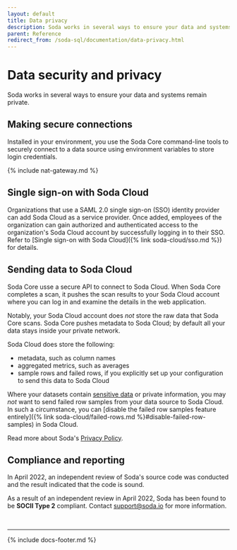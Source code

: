 ```yaml
---
layout: default
title: Data privacy
description: Soda works in several ways to ensure your data and systems remain private. We offer secure connections, SSO, and observe compliance and reporting regulations.
parent: Reference
redirect_from: /soda-sql/documentation/data-privacy.html
---
```


# Data security and privacy

Soda works in several ways to ensure your data and systems remain private.

## Making secure connections

Installed in your environment, you use the Soda Core command-line tools to securely connect to a data source using environment variables to store login credentials.

{% include nat-gateway.md %}

## Single sign-on with Soda Cloud

Organizations that use a SAML 2.0 single sign-on (SSO) identity provider can add Soda Cloud as a service provider. Once added, employees of the organization can gain authorized and authenticated access to the organization's Soda Cloud account by successfully logging in to their SSO. Refer to [Single sign-on with Soda Cloud]({% link soda-cloud/sso.md %}) for details.

## Sending data to Soda Cloud

Soda Core usse a secure API to connect to Soda Cloud. When Soda Core completes a scan, it pushes the scan results to your Soda Cloud account where you can log in and examine the details in the web application.

Notably, your Soda Cloud account does *not* store the raw data that Soda Core scans. Soda Core pushes metadata to Soda Cloud; by default all your data stays inside your private network.

Soda Cloud does store the following:
* metadata, such as column names
* aggregated metrics, such as averages
* sample rows and failed rows, if you explicitly set up your configuration to send this data to Soda Cloud

Where your datasets contain <a href="https://ec.europa.eu/info/law/law-topic/data-protection/reform/rules-business-and-organisations/legal-grounds-processing-data/sensitive-data/what-personal-data-considered-sensitive_en" target="_blank"> sensitive data</a> or private information, you may *not* want to send failed row samples from your data source to Soda Cloud. In such a circumstance, you can [disable the failed row samples feature entirely]({% link soda-cloud/failed-rows.md %}#disable-failed-row-samples) in Soda Cloud.

Read more about Soda's <a href="https://www.soda.io/privacy-policy" target="_blank">Privacy Policy</a>. 

## Compliance and reporting

In April 2022, an independent review of Soda's source code was conducted and the result indicated that the code is sound.

As a result of an independent review in April 2022, Soda has been found to be **SOCII Type 2** compliant. Contact <a href="mailto:support@soda.io">support@soda.io</a> for more information.

<br />

---
{% include docs-footer.md %}